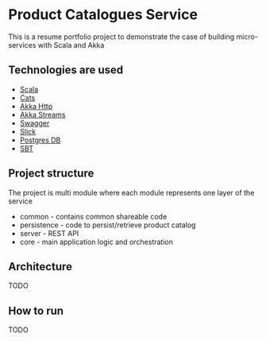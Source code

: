# Product Catalogues Service #

This is a resume portfolio project to demonstrate the case of building micro-services with Scala and Akka

## Technologies are used ##

* [Scala](https://scala-lang.org)
* [Cats](https://github.com/typelevel/cats)
* [Akka Http](https://doc.akka.io/docs/akka-http/current/scala/http/)
* [Akka Streams](https://doc.akka.io/docs/akka/current/scala/stream/)
* [Swagger](https://swagger.io/)
* [Slick](http://slick.lightbend.com/)
* [Postgres DB](https://www.postgresql.org/)
* [SBT](http://www.scala-sbt.org/)

## Project structure ##

The project is multi module where each module represents one layer of the service

* common - contains common shareable code
* persistence - code to persist/retrieve product catalog
* server - REST API
* core - main application logic and orchestration

## Architecture ##

TODO

## How to run ##

TODO